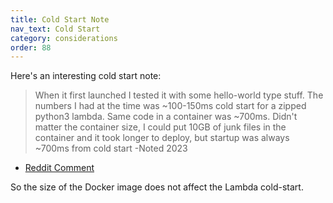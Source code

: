 ```yaml
---
title: Cold Start Note
nav_text: Cold Start
category: considerations
order: 88
---
```


Here's an interesting cold start note:

> When it first launched I tested it with some hello-world type stuff. The numbers I had at the time was ~100-150ms cold start for a zipped python3 lambda. Same code in a container was ~700ms. Didn't matter the container size, I could put 10GB of junk files in the container and it took longer to deploy, but startup was always ~700ms from cold start -Noted 2023

* [Reddit Comment](https://www.reddit.com/r/aws/comments/z9cbw4/comment/iykj673/?utm_source=share&utm_medium=web3x&utm_name=web3xcss&utm_term=1&utm_content=share_button)

So the size of the Docker image does not affect the Lambda cold-start.
